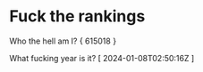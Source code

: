 # Fuck the rankings

Who the hell am I?
{ 615018 }

What fucking year is it?
[ 2024-01-08T02:50:16Z ]

